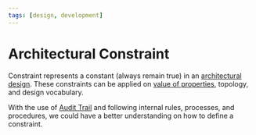 ```yaml
---
tags: [design, development]
---
```


# Architectural Constraint

Constraint represents a constant (always remain true) in an
[architectural design](202303242154.md). These constraints can be applied on
[value of properties](202303250953.md), topology, and design vocabulary.

With the use of [Audit Trail](202304302032.md) and following internal rules,
processes, and procedures, we could have a better understanding on how to define
a constraint.
